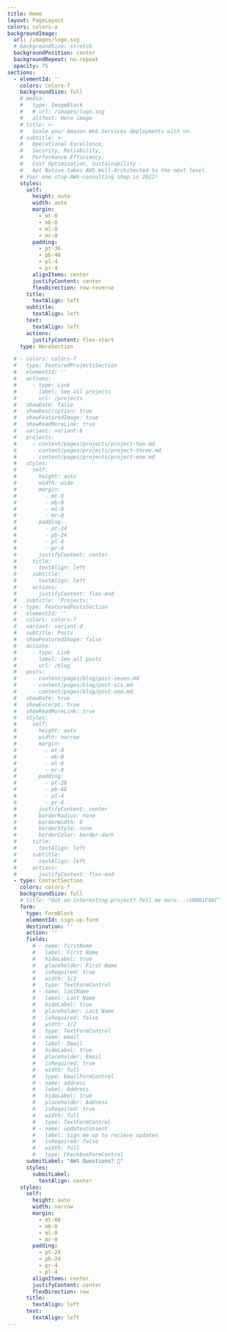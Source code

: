 ```yaml
---
title: Home
layout: PageLayout
colors: colors-a
backgroundImage:
  url: /images/logo.svg
  # backgroundSize: stretch
  backgroundPosition: center
  backgroundRepeat: no-repeat
  opacity: 75
sections:
  - elementId: ''
    colors: colors-f
    backgroundSize: full
    # media:
    #   type: ImageBlock
    #   # url: /images/logo.svg
    #   altText: Hero image
    # title: >-
    #   Scale your Amazon Web Services deployments with us.
    # subtitle: >-
    #   Operational Excellence,
    #   Security, Reliability,
    #   Performance Efficiency,
    #   Cost Optimization, Sustainability -
    #   Apt Native takes AWS Well-Architected to the next level.
    # Your one-stop-AWS-consulting-shop in 2022!
    styles:
      self:
        height: auto
        width: auto
        margin:
          - mt-0
          - mb-0
          - ml-0
          - mr-0
        padding:
          - pt-36
          - pb-48
          - pl-4
          - pr-4
        alignItems: center
        justifyContent: center
        flexDirection: row-reverse
      title:
        textAlign: left
      subtitle:
        textAlign: left
      text:
        textAlign: left
      actions:
        justifyContent: flex-start
    type: HeroSection

  # - colors: colors-f
  #   type: FeaturedProjectsSection
  #   elementId: ''
  #   actions:
  #     - type: Link
  #       label: See all projects
  #       url: /projects
  #   showDate: false
  #   showDescription: true
  #   showFeaturedImage: true
  #   showReadMoreLink: true
  #   variant: variant-b
  #   projects:
  #     - content/pages/projects/project-two.md
  #     - content/pages/projects/project-three.md
  #     - content/pages/projects/project-one.md
  #   styles:
  #     self:
  #       height: auto
  #       width: wide
  #       margin:
  #         - mt-0
  #         - mb-0
  #         - ml-0
  #         - mr-0
  #       padding:
  #         - pt-24
  #         - pb-24
  #         - pl-4
  #         - pr-4
  #       justifyContent: center
  #     title:
  #       textAlign: left
  #     subtitle:
  #       textAlign: left
  #     actions:
  #       justifyContent: flex-end
  #   subtitle: 'Projects:'
  # - type: FeaturedPostsSection
  #   elementId: ''
  #   colors: colors-f
  #   variant: variant-d
  #   subtitle: Posts
  #   showFeaturedImage: false
  #   actions:
  #     - type: Link
  #       label: See all posts
  #       url: /blog
  #   posts:
  #     - content/pages/blog/post-seven.md
  #     - content/pages/blog/post-six.md
  #     - content/pages/blog/post-one.md
  #   showDate: true
  #   showExcerpt: true
  #   showReadMoreLink: true
  #   styles:
  #     self:
  #       height: auto
  #       width: narrow
  #       margin:
  #         - mt-0
  #         - mb-0
  #         - ml-0
  #         - mr-0
  #       padding:
  #         - pt-28
  #         - pb-48
  #         - pl-4
  #         - pr-4
  #       justifyContent: center
  #       borderRadius: none
  #       borderWidth: 0
  #       borderStyle: none
  #       borderColor: border-dark
  #     title:
  #       textAlign: left
  #     subtitle:
  #       textAlign: left
  #     actions:
  #       justifyContent: flex-end
  - type: ContactSection
    colors: colors-f
    backgroundSize: full
    # title: "Got an interesting project? Tell me more...\U0001F4AC"
    form:
      type: FormBlock
      elementId: sign-up-form
      destination: ''
      action: ''
      fields:
        # - name: firstName
        #   label: First Name
        #   hideLabel: true
        #   placeholder: First Name
        #   isRequired: true
        #   width: 1/2
        #   type: TextFormControl
        # - name: lastName
        #   label: Last Name
        #   hideLabel: true
        #   placeholder: Last Name
        #   isRequired: false
        #   width: 1/2
        #   type: TextFormControl
        # - name: email
        #   label: Email
        #   hideLabel: true
        #   placeholder: Email
        #   isRequired: true
        #   width: full
        #   type: EmailFormControl
        # - name: address
        #   label: Address
        #   hideLabel: true
        #   placeholder: Address
        #   isRequired: true
        #   width: full
        #   type: TextFormControl
        # - name: updatesConsent
        #   label: Sign me up to recieve updates
        #   isRequired: false
        #   width: full
        #   type: CheckboxFormControl
      submitLabel: "AWS Questions? 🤔"
      styles:
        submitLabel:
          textAlign: center
    styles:
      self:
        height: auto
        width: narrow
        margin:
          - mt-60
          - mb-0
          - ml-0
          - mr-0
        padding:
          - pt-24
          - pb-24
          - pr-4
          - pl-4
        alignItems: center
        justifyContent: center
        flexDirection: row
      title:
        textAlign: left
      text:
        textAlign: left
---
```

